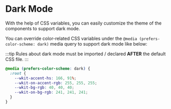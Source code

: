 # Dark Mode

With the help of CSS variables, you can easily customize the theme of the components to support dark mode.

You can override color-related CSS variables under the `@media (prefers-color-scheme: dark)` media query to support dark mode like below:

<!-- :::tip
You may also defined dark mode theme under the `[data-theme='dark']:root` selector, as it is a common practice in the web development community.
::: -->

:::tip
Rules about dark mode must be imported / declared **AFTER** the default CSS file.
:::

```scss
@media (prefers-color-scheme: dark) {
  :root {
    --wkit-accent-hs: 166, 91%;
    --wkit-on-accent-rgb: 255, 255, 255;
    --wkit-bg-rgb: 40, 40, 40;
    --wkit-on-bg-rgb: 241, 241, 241;
  }
}
```
